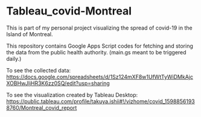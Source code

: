 # Tableau_covid-Montreal

This is part of my personal project visualizing the spread of covid-19 in the Island of Montreal.

This repository contains Google Apps Script codes for fetching and storing the data from the public health authority.
(main.gs meant to be triggered daily.)

To see the collected data:
https://docs.google.com/spreadsheets/d/1Sz124mXF8w1UfWtTyWiDMkAjcXOBHwJljHR3K6zz0SQ/edit?usp=sharing

To see the visualization created by Tableau Desktop:
https://public.tableau.com/profile/takuya.ishii#!/vizhome/covid_15988561938760/Montreal_covid_report
